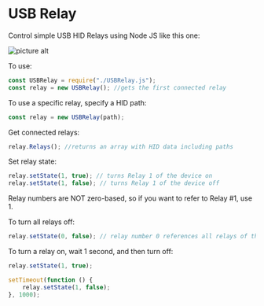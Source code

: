 USB Relay
=============

Control simple USB HID Relays using Node JS like this one:

![picture alt](https://github.com/josephdadams/USBRelay/raw/master/usbrelay.jpg "USB Relay")

To use:

```javascript
const USBRelay = require("./USBRelay.js");
const relay = new USBRelay(); //gets the first connected relay
```

To use a specific relay, specify a HID path:

```javascript
const relay = new USBRelay(path);
```

Get connected relays:

```javascript
relay.Relays(); //returns an array with HID data including paths
```

Set relay state:

```javascript
relay.setState(1, true); // turns Relay 1 of the device on
relay.setState(1, false); // turns Relay 1 of the device off
```
Relay numbers are NOT zero-based, so if you want to refer to Relay #1, use 1.

To turn all relays off:

```javascript
relay.setState(0, false); // relay number 0 references all relays of the device
```

To turn a relay on, wait 1 second, and then turn off:

```javascript
relay.setState(1, true);

setTimeout(function () {
    relay.setState(1, false);
}, 1000);
```
